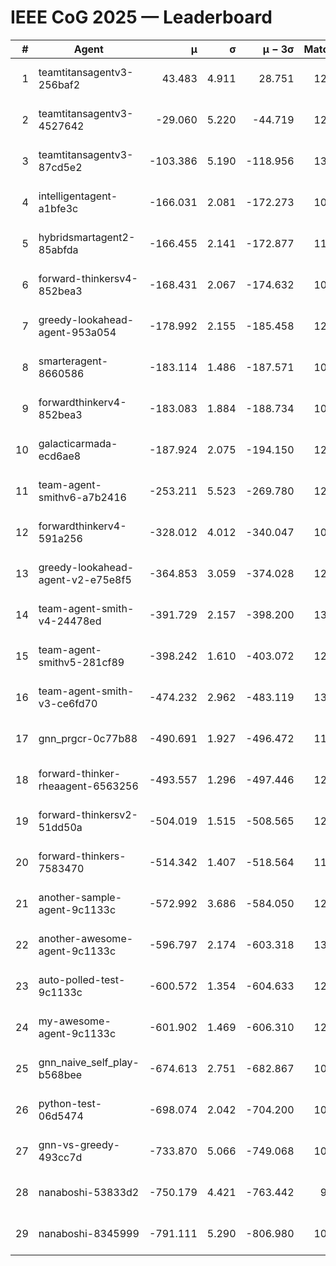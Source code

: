 # IEEE CoG 2025 — Leaderboard

| # | Agent | μ | σ | μ − 3σ | Matches | Updated |
|---:|---|---:|---:|---:|---:|---|
| 1 | teamtitansagentv3-256baf2 | 43.483 | 4.911 | 28.751 | 12740 | 2025-08-21 19:41 |
| 2 | teamtitansagentv3-4527642 | -29.060 | 5.220 | -44.719 | 12234 | 2025-08-21 19:41 |
| 3 | teamtitansagentv3-87cd5e2 | -103.386 | 5.190 | -118.956 | 13626 | 2025-08-21 19:41 |
| 4 | intelligentagent-a1bfe3c | -166.031 | 2.081 | -172.273 | 10662 | 2025-08-21 19:41 |
| 5 | hybridsmartagent2-85abfda | -166.455 | 2.141 | -172.877 | 11277 | 2025-08-21 19:41 |
| 6 | forward-thinkersv4-852bea3 | -168.431 | 2.067 | -174.632 | 10182 | 2025-08-21 19:41 |
| 7 | greedy-lookahead-agent-953a054 | -178.992 | 2.155 | -185.458 | 12240 | 2025-08-21 19:41 |
| 8 | smarteragent-8660586 | -183.114 | 1.486 | -187.571 | 10995 | 2025-08-21 19:41 |
| 9 | forwardthinkerv4-852bea3 | -183.083 | 1.884 | -188.734 | 10202 | 2025-08-21 19:41 |
| 10 | galacticarmada-ecd6ae8 | -187.924 | 2.075 | -194.150 | 12140 | 2025-08-21 19:41 |
| 11 | team-agent-smithv6-a7b2416 | -253.211 | 5.523 | -269.780 | 12260 | 2025-08-21 19:41 |
| 12 | forwardthinkerv4-591a256 | -328.012 | 4.012 | -340.047 | 10686 | 2025-08-21 19:41 |
| 13 | greedy-lookahead-agent-v2-e75e8f5 | -364.853 | 3.059 | -374.028 | 12620 | 2025-08-21 19:41 |
| 14 | team-agent-smith-v4-24478ed | -391.729 | 2.157 | -398.200 | 13102 | 2025-08-21 19:41 |
| 15 | team-agent-smithv5-281cf89 | -398.242 | 1.610 | -403.072 | 12940 | 2025-08-21 19:41 |
| 16 | team-agent-smith-v3-ce6fd70 | -474.232 | 2.962 | -483.119 | 13742 | 2025-08-21 19:41 |
| 17 | gnn_prgcr-0c77b88 | -490.691 | 1.927 | -496.472 | 11650 | 2025-08-21 19:41 |
| 18 | forward-thinker-rheaagent-6563256 | -493.557 | 1.296 | -497.446 | 12364 | 2025-08-21 19:41 |
| 19 | forward-thinkersv2-51dd50a | -504.019 | 1.515 | -508.565 | 12564 | 2025-08-21 19:41 |
| 20 | forward-thinkers-7583470 | -514.342 | 1.407 | -518.564 | 11920 | 2025-08-21 19:41 |
| 21 | another-sample-agent-9c1133c | -572.992 | 3.686 | -584.050 | 12720 | 2025-08-21 19:41 |
| 22 | another-awesome-agent-9c1133c | -596.797 | 2.174 | -603.318 | 13320 | 2025-08-21 19:41 |
| 23 | auto-polled-test-9c1133c | -600.572 | 1.354 | -604.633 | 12200 | 2025-08-21 19:41 |
| 24 | my-awesome-agent-9c1133c | -601.902 | 1.469 | -606.310 | 12880 | 2025-08-21 19:41 |
| 25 | gnn_naive_self_play-b568bee | -674.613 | 2.751 | -682.867 | 10280 | 2025-08-21 19:41 |
| 26 | python-test-06d5474 | -698.074 | 2.042 | -704.200 | 10560 | 2025-08-21 19:41 |
| 27 | gnn-vs-greedy-493cc7d | -733.870 | 5.066 | -749.068 | 10260 | 2025-08-21 19:41 |
| 28 | nanaboshi-53833d2 | -750.179 | 4.421 | -763.442 | 9900 | 2025-08-21 19:41 |
| 29 | nanaboshi-8345999 | -791.111 | 5.290 | -806.980 | 10430 | 2025-08-21 19:41 |
